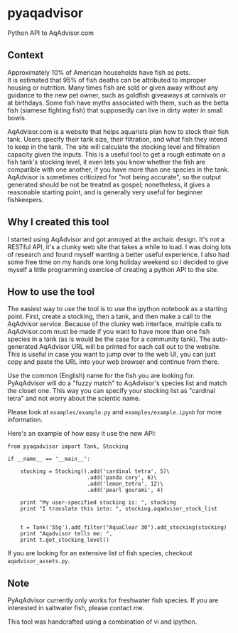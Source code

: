 # pyaqadvisor
Python API to AqAdvisor.com

## Context

Approximately 10% of American households have fish as pets.  
It is estimated that 95% of fish deaths can be attributed to improper housing
or nutrition.  Many times fish are sold or given away without any guidance to
the new pet owner, such as goldfish giveaways at carnivals or at birthdays.
Some fish have myths associated with them, such as the betta fish (siamese
fighting fish) that supposedly can live in dirty water in small bowls.

AqAdvisor.com is a website that helps aquarists plan how to stock their fish
tank.  Users specify their tank size, their filtration, and what fish they
intend to keep in the tank.  The site will calculate the stocking level and
filtration capacity given the inputs.  This is a useful tool to get a rough
estimate on a fish tank's stocking level, it even lets you know whether the
fish are compatible with one another, if you have more than one species in the
tank.  AqAdvisor is sometimes criticized for "not being accurate", so the
output generated should be not be treated as gospel; nonetheless, it gives a
reasonable starting point, and is generally very useful for beginner
fishkeepers.  

## Why I created this tool

I started using AqAdvisor and got annoyed at the archaic design. It's not a
RESTful API, it's a clunky web site that takes a while to load.  I was doing
lots of research and found myself wanting a better useful experience. I also
had some free time on my hands one long holiday weekend so I decided to give
myself a little programming exercise of creating a python API to the site.


## How to use the tool

The easiest way to use the tool is to use the ipython notebook as a starting
point.  First, create a stocking, then a tank, and then make a call to the
AqAdvisor service.  Because of the clunky web interface, multiple calls to
AqAdvisor.com must be made if you want to have more than one fish species in a
tank (as is would be the case for a community tank).  The auto-generated
AqAdvisor URL will be printed for each call out to the website. This is useful
in case you want to jump over to the web UI, you can just copy and paste the
URL into your web browser and continue from there.

Use the common (English) name for the fish you are looking for.  PyAqAdvisor
will do a "fuzzy match" to AqAdvisor's species list and match the closet one.
This way you can specify your stocking list as "cardinal tetra" and not worry
about the scientic name. 

Please look at ``examples/example.py`` and  ``examples/example.ipynb`` for more information.

Here's an example of how easy it use the new API:

```
from pyaqadvisor import Tank, Stocking

if __name__ == '__main__':

    stocking = Stocking().add('cardinal tetra', 5)\
                         .add('panda cory', 6)\
                         .add('lemon_tetra', 12)\
                         .add('pearl gourami', 4)

    print "My user-specified stocking is: ", stocking
    print "I translate this into: ", stocking.aqadvisor_stock_list


    t = Tank('55g').add_filter("AquaClear 30").add_stocking(stocking)
    print "Aqadvisor tells me: ",
    print t.get_stocking_level()
```



If you are looking for an extensive list of fish species, checkout
``aqadvisor_assets.py``. 

## Note

PyAqAdvisor currently only works for freshwater fish species.  If you are
interested in saltwater fish, please contact me.

This tool was handcrafted using a combination of vi and ipython.



